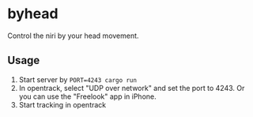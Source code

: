 # byhead

Control the niri by your head movement.

## Usage

1. Start server by `PORT=4243 cargo run`
2. In opentrack, select "UDP over network" and set the port to 4243. Or you can use the "Freelook" app in iPhone.
3. Start tracking in opentrack